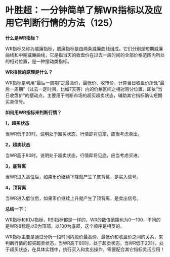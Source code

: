 
# 叶胜超：一分钟简单了解WR指标以及应用它判断行情的方法（125）

**什么是WR指标？**





WR指标又称为威廉指标，威廉指标是由两条威廉曲线组成，它们分别是短期威廉曲线和中期威廉曲线，它是指当天的收盘价在过去一段时间的全部价格范围内所处的相对位置，是一种摆动类指标。





**WR指标的原理是什么？**





WR指标是利用“最后一周期”之最高价，最低价、收市价，计算当日收盘价所处“最后一周期”（过去一定时间，比如7天等）内的价格区间之相对百分位置，即依“当日收盘价”的摆动点，主要用于判断市场的超买超卖状态，辅助其它指标确认短期买卖信号。





**如何用WR指标来判断行情？**



**1，超买状态**





当WR低于20时，说明处于超买状态，行情即将见顶，应当考虑卖出。





**2，超卖状态**





当WR高于80时，说明处于超卖状态，行情即将见底，应当考虑买进。





**3，底背离**





当WR进入高位后，如果币价继续下降就产生了底背离，是买入信号。





**4，顶背离**





当WR进入低位后，如果币价继续上升就产生了顶背离，是卖出信号。







**总结一下：**





WR指标和KDJ指标，RSI指标都是一样的，WR的数值范围也为0—100，不同的是WR指标是以0为顶部，以100为底部，这个顺序是相反的。





WR指标主要是通过分析一段时间内股价最高价、最低价和收盘价之间的关系，来判断行情的超买超卖状态，当WR高于80时，处于超卖状态，当WR低于20时，处于超买状态，在具体实践中，执行买入和卖出操作，需要配合其它指标灵活应用！
